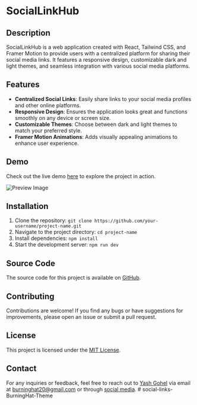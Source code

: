 # SocialLinkHub 

## Description

SocialLinkHub is a web application created with React, Tailwind CSS, and Framer Motion to provide users with a centralized platform for sharing their social media links. It features a responsive design, customizable dark and light themes, and seamless integration with various social media platforms.

## Features

- **Centralized Social Links**: Easily share links to your social media profiles and other online platforms.
- **Responsive Design**: Ensures the application looks great and functions smoothly on any device or screen size.
- **Customizable Themes**: Choose between dark and light themes to match your preferred style.
- **Framer Motion Animations**: Adds visually appealing animations to enhance user experience.

## Demo

Check out the live demo [here](https://social-links.burninghat.tech) to explore the project in action.

![Preview Image](https://i.ibb.co/LSxbQgX/Connect-with-me-on-all-platforms-Visit-my-social-links-page-now.png)

## Installation

1. Clone the repository: `git clone https://github.com/your-username/project-name.git`
2. Navigate to the project directory: `cd project-name`
3. Install dependencies: `npm install`
4. Start the development server: `npm run dev`

## Source Code

The source code for this project is available on [GitHub](https://github.com/BurningHat20/Social-Links/).

## Contributing

Contributions are welcome! If you find any bugs or have suggestions for improvements, please open an issue or submit a pull request.

## License

This project is licensed under the [MIT License](link_to_license).

## Contact

For any inquiries or feedback, feel free to reach out to [Yash Gohel](burninghat.tech) via email at [burninghat20@gmail.com](mailto:burninghat20@gmail.com) or through [social media](https://social-links.burninghat.tech).
#   s o c i a l - l i n k s - B u r n i n g H a t - T h e m e  
 